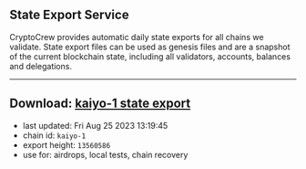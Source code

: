 ## State Export Service
CryptoCrew provides automatic daily state exports for all chains we validate. State export files can be used as genesis files and are a snapshot of the current blockchain state, including all validators, accounts, balances and delegations.

---
**Download: [kaiyo-1 state export](https://dl.ccvalidators.com/SERVICE/kujira/kaiyo-1_export_13560586.json)**
---

- last updated: Fri Aug 25 2023 13:19:45
- chain id: `kaiyo-1`
- export height: `13560586`
- use for: airdrops, local tests, chain recovery
